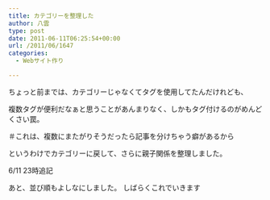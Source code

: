 ```yaml
---
title: カテゴリーを整理した
author: 八雲
type: post
date: 2011-06-11T06:25:54+00:00
url: /2011/06/1647
categories:
  - Webサイト作り

---
```

ちょっと前までは、カテゴリーじゃなくてタグを使用してたんだけれども、
  
複数タグが便利だなぁと思うことがあんまりなく、しかもタグ付けるのがめんどくさい罠。
  
＃これは、複数にまたがりそうだったら記事を分けちゃう癖があるから

というわけでカテゴリーに戻して、さらに親子関係を整理しました。

6/11 23時追記
  
あと、並び順もよしなにしました。 しばらくこれでいきます